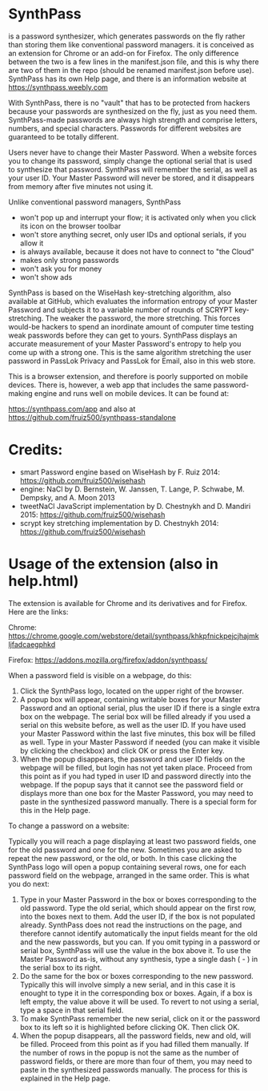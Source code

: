 # SynthPass
is a password synthesizer, which generates passwords on the fly rather than storing them like conventional password managers. it is conceived as an extension for Chrome or an add-on for Firefox. The only difference between the two is a few lines in the manifest.json file, and this is why there are two of them in the repo (should be renamed manifest.json before use).
SynthPass has its own Help page, and there is an information website at https://synthpass.weebly.com

With SynthPass, there is no "vault" that has to be protected from hackers because your passwords are synthesized on the fly, just as you need them. SynthPass-made passwords are always high strength and comprise letters, numbers, and special characters. Passwords for different websites are guaranteed to be totally different.

Users never have to change their Master Password. When a website forces you to change its password, simply change the optional serial that is used to synthesize that password. SynthPass will remember the serial, as well as your user ID. Your Master Password will never be stored, and it disappears from memory after five minutes not using it.

Unlike conventional password managers, SynthPass 
- won't pop up and interrupt your flow; it is activated only when you click its icon on the browser toolbar
- won't store anything secret, only user IDs and optional serials, if you allow it
- is always available, because it does not have to connect to "the Cloud"
- makes only strong passwords
- won't ask you for money
- won't show ads

SynthPass is based on the WiseHash key-stretching algorithm, also available at GitHub, which evaluates the information entropy of your Master Password and subjects it to a variable number of rounds of SCRYPT key-stretching. The weaker the password, the more stretching. This forces would-be hackers to spend an inordinate amount of computer time testing weak passwords before they can get to yours. SynthPass displays an accurate measurement of your Master Password's entropy to help you come up with a strong one. This is the same algorithm stretching the user password in PassLok Privacy and PassLok for Email, also in this web store.

This is a browser extension, and therefore is poorly supported on mobile devices. There is, however, a web app that includes the same password-making engine and runs well on mobile devices. It can be found at:

https://synthpass.com/app  and also at https://github.com/fruiz500/synthpass-standalone

# Credits:
- smart Password engine based on WiseHash by F. Ruiz 2014: https://github.com/fruiz500/wisehash
- engine: NaCl by D. Bernstein, W. Janssen, T. Lange, P. Schwabe, M. Dempsky, and A. Moon 2013
- tweetNaCl JavaScript implementation by D. Chestnykh and D. Mandiri 2015: https://github.com/fruiz500/wisehash
- scrypt key stretching implementation by D. Chestnykh 2014: https://github.com/fruiz500/wisehash

# Usage of the extension (also in help.html)
The extension is available for Chrome and its derivatives and for Firefox. Here are the links:

Chrome: https://chrome.google.com/webstore/detail/synthpass/khkpfnickpejcjhajmkljfadcaegphkd

Firefox: https://addons.mozilla.org/firefox/addon/synthpass/

When a password field is visible on a webpage, do this:

1. Click the SynthPass logo, located on the upper right of the browser.
2. A popup box will appear, containing writable boxes for your Master Password and an optional serial, plus the user ID if there is a single extra box on the webpage. The serial box will be filled already if you used a serial on this website before, as well as the user ID. If you have used your Master Password within the last five minutes, this box will be filled as well. Type in your Master Password if needed (you can make it visible by clicking the checkbox) and click OK or press the Enter key.
3. When the popup disappears, the password and user ID fields on the webpage will be filled, but login has not yet taken place. Proceed from this point as if you had typed in user ID and password directly into the webpage.
If the popup says that it cannot see the password field or displays more than one box for the Master Password, you may need to paste in the synthesized password manually. There is a special form for this in the Help page.

To change a password on a website:

Typically you will reach a page displaying at least two password fields, one for the old password and one for the new. Sometimes you are asked to repeat the new password, or the old, or both. In this case clicking the SynthPass logo will open a popup containing several rows, one for each password field on the webpage, arranged in the same order. This is what you do next:

1. Type in your Master Password in the box or boxes corresponding to the old password. Type the old serial, which should appear on the first row, into the boxes next to them. Add the user ID, if the box is not populated already. SynthPass does not read the instructions on the page, and therefore cannot identify automatically the input fields meant for the old and the new passwords, but you can. If you omit typing in a password or serial box, SynthPass will use the value in the box above it. To use the Master Password as-is, without any synthesis, type a single dash ( - ) in the serial box to its right.
2. Do the same for the box or boxes corresponding to the new password. Typically this will involve simply a new serial, and in this case it is enought to type it in the corresponding box or boxes. Again, if a box is left empty, the value above it will be used. To revert to not using a serial, type a space in that serial field.
3. To make SynthPass remember the new serial, click on it or the password box to its left so it is highlighted before clicking OK. Then click OK.
4. When the popup disappears, all the password fields, new and old, will be filled. Proceed from this point as if you had filled them manually.
If the number of rows in the popup is not the same as the number of password fields, or there are more than four of them, you may need to paste in the synthesized passwords manually. The process for this is explained in the Help page.
